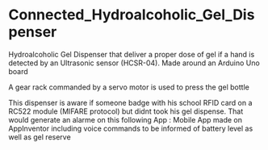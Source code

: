 # Connected_Hydroalcoholic_Gel_Dispenser

  Hydroalcoholic Gel Dispenser that deliver a proper dose of gel if a hand is detected by an Ultrasonic sensor (HCSR-04).
  Made around an Arduino Uno board

  A gear rack commanded by a servo motor is used to press the gel bottle

  This dispenser is aware if someone badge with his school RFID card on a RC522 module (MIFARE protocol) but didnt took his gel dispense. That would generate an alarme on this following App :
  Mobile App made on AppInventor including voice commands to be informed of battery level as well as gel reserve
